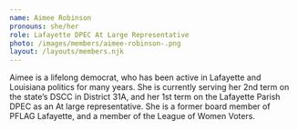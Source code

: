 ```yaml
---
name: Aimee Robinson
pronouns: she/her
role: Lafayette DPEC At Large Representative
photo: /images/members/aimee-robinson-.png
layout: /layouts/members.njk
---
```

Aimee is a lifelong democrat, who has been active in Lafayette and 
Louisiana politics for many years. She is currently serving her 2nd term
 on the state’s DSCC in District 31A, and her 1st term on the Lafayette 
Parish DPEC as an At large representative. She is a former board member 
of PFLAG Lafayette, and a member of the League of Women Voters.
